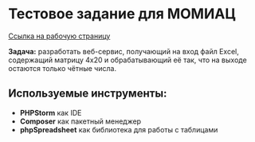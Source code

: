 # Тестовое задание для МОМИАЦ

[Ссылка на рабочую страницу](https://random.katyukov.ru/momiac-test/)

**Задача:** разработать веб-сервис, получающий на вход файл Excel, содержащий
матрицу 4x20 и обрабатывающий её так, что на выходе остаются только чётные
числа.

## Используемые инструменты:

* **PHPStorm** как IDE
* **Composer** как пакетный менеджер
* **phpSpreadsheet** как библиотека для работы с таблицами